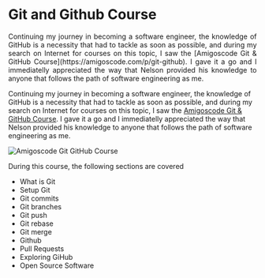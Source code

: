 # Git and Github Course

<div style="text-align: justify"> Continuing my journey in becoming a software engineer, the knowledge of GitHub is a necessity that had to tackle as soon as possible, and during my search on Internet for courses on this topic, I saw the [Amigoscode Git & GitHub Course](https://amigoscode.com/p/git-github). I gave it a go and I immediatelly appreciated the way that Nelson provided his knowledge to anyone that follows the path of software engineering as me. </div>

Continuing my journey in becoming a software engineer, the knowledge of GitHub is a necessity that had to tackle as soon as possible, and during my search on Internet for courses on this topic, I saw the [Amigoscode Git & GitHub Course](https://amigoscode.com/p/git-github). I gave it a go and I immediatelly appreciated the way that Nelson provided his knowledge to anyone that follows the path of software engineering as me.

![Amigoscode Git   GitHub Course](https://user-images.githubusercontent.com/77160233/167264570-d5700190-2433-49b8-acc6-b8365ea5a183.png)

During this course, the following sections are covered

- What is Git
- Setup Git
- Git commits
- Git branches
- Git push
- Git rebase
- Git merge
- Github
- Pull Requests
- Exploring GiHub
- Open Source Software
